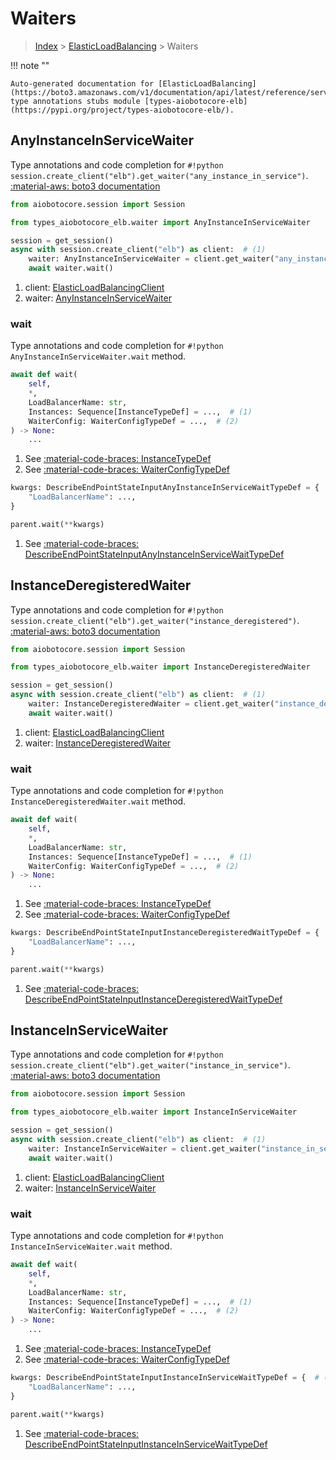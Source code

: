 # Waiters

> [Index](../README.md) > [ElasticLoadBalancing](./README.md) > Waiters

!!! note ""

    Auto-generated documentation for [ElasticLoadBalancing](https://boto3.amazonaws.com/v1/documentation/api/latest/reference/services/elb.html#ElasticLoadBalancing)
    type annotations stubs module [types-aiobotocore-elb](https://pypi.org/project/types-aiobotocore-elb/).

## AnyInstanceInServiceWaiter

Type annotations and code completion for `#!python session.create_client("elb").get_waiter("any_instance_in_service")`.
[:material-aws: boto3 documentation](https://boto3.amazonaws.com/v1/documentation/api/latest/reference/services/elb.html#ElasticLoadBalancing.Waiter.AnyInstanceInService)

```python title="Usage example"
from aiobotocore.session import Session

from types_aiobotocore_elb.waiter import AnyInstanceInServiceWaiter

session = get_session()
async with session.create_client("elb") as client:  # (1)
    waiter: AnyInstanceInServiceWaiter = client.get_waiter("any_instance_in_service")  # (2)
    await waiter.wait()
```

1. client: [ElasticLoadBalancingClient](./client.md)
2. waiter: [AnyInstanceInServiceWaiter](./waiters.md#anyinstanceinservicewaiter)


### wait

Type annotations and code completion for `#!python AnyInstanceInServiceWaiter.wait` method.

```python title="Method definition"
await def wait(
    self,
    *,
    LoadBalancerName: str,
    Instances: Sequence[InstanceTypeDef] = ...,  # (1)
    WaiterConfig: WaiterConfigTypeDef = ...,  # (2)
) -> None:
    ...
```

1. See [:material-code-braces: InstanceTypeDef](./type_defs.md#instancetypedef) 
2. See [:material-code-braces: WaiterConfigTypeDef](./type_defs.md#waiterconfigtypedef) 


```python title="Usage example with kwargs"
kwargs: DescribeEndPointStateInputAnyInstanceInServiceWaitTypeDef = {  # (1)
    "LoadBalancerName": ...,
}

parent.wait(**kwargs)
```

1. See [:material-code-braces: DescribeEndPointStateInputAnyInstanceInServiceWaitTypeDef](./type_defs.md#describeendpointstateinputanyinstanceinservicewaittypedef) 
## InstanceDeregisteredWaiter

Type annotations and code completion for `#!python session.create_client("elb").get_waiter("instance_deregistered")`.
[:material-aws: boto3 documentation](https://boto3.amazonaws.com/v1/documentation/api/latest/reference/services/elb.html#ElasticLoadBalancing.Waiter.InstanceDeregistered)

```python title="Usage example"
from aiobotocore.session import Session

from types_aiobotocore_elb.waiter import InstanceDeregisteredWaiter

session = get_session()
async with session.create_client("elb") as client:  # (1)
    waiter: InstanceDeregisteredWaiter = client.get_waiter("instance_deregistered")  # (2)
    await waiter.wait()
```

1. client: [ElasticLoadBalancingClient](./client.md)
2. waiter: [InstanceDeregisteredWaiter](./waiters.md#instancederegisteredwaiter)


### wait

Type annotations and code completion for `#!python InstanceDeregisteredWaiter.wait` method.

```python title="Method definition"
await def wait(
    self,
    *,
    LoadBalancerName: str,
    Instances: Sequence[InstanceTypeDef] = ...,  # (1)
    WaiterConfig: WaiterConfigTypeDef = ...,  # (2)
) -> None:
    ...
```

1. See [:material-code-braces: InstanceTypeDef](./type_defs.md#instancetypedef) 
2. See [:material-code-braces: WaiterConfigTypeDef](./type_defs.md#waiterconfigtypedef) 


```python title="Usage example with kwargs"
kwargs: DescribeEndPointStateInputInstanceDeregisteredWaitTypeDef = {  # (1)
    "LoadBalancerName": ...,
}

parent.wait(**kwargs)
```

1. See [:material-code-braces: DescribeEndPointStateInputInstanceDeregisteredWaitTypeDef](./type_defs.md#describeendpointstateinputinstancederegisteredwaittypedef) 
## InstanceInServiceWaiter

Type annotations and code completion for `#!python session.create_client("elb").get_waiter("instance_in_service")`.
[:material-aws: boto3 documentation](https://boto3.amazonaws.com/v1/documentation/api/latest/reference/services/elb.html#ElasticLoadBalancing.Waiter.InstanceInService)

```python title="Usage example"
from aiobotocore.session import Session

from types_aiobotocore_elb.waiter import InstanceInServiceWaiter

session = get_session()
async with session.create_client("elb") as client:  # (1)
    waiter: InstanceInServiceWaiter = client.get_waiter("instance_in_service")  # (2)
    await waiter.wait()
```

1. client: [ElasticLoadBalancingClient](./client.md)
2. waiter: [InstanceInServiceWaiter](./waiters.md#instanceinservicewaiter)


### wait

Type annotations and code completion for `#!python InstanceInServiceWaiter.wait` method.

```python title="Method definition"
await def wait(
    self,
    *,
    LoadBalancerName: str,
    Instances: Sequence[InstanceTypeDef] = ...,  # (1)
    WaiterConfig: WaiterConfigTypeDef = ...,  # (2)
) -> None:
    ...
```

1. See [:material-code-braces: InstanceTypeDef](./type_defs.md#instancetypedef) 
2. See [:material-code-braces: WaiterConfigTypeDef](./type_defs.md#waiterconfigtypedef) 


```python title="Usage example with kwargs"
kwargs: DescribeEndPointStateInputInstanceInServiceWaitTypeDef = {  # (1)
    "LoadBalancerName": ...,
}

parent.wait(**kwargs)
```

1. See [:material-code-braces: DescribeEndPointStateInputInstanceInServiceWaitTypeDef](./type_defs.md#describeendpointstateinputinstanceinservicewaittypedef) 
